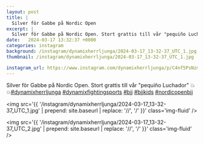 ```yaml
---
layout: post
title: |
  Silver för Gabbe på Nordic Open
excerpt: |
  Silver för Gabbe på Nordic Open. Stort grattis till vår "pequiño Luchador" 💥💥    
date:   2024-03-17 13:32:37 +0000
categories: instagram
background: /instagram/dynamixherrljunga/2024-03-17_13-32-37_UTC_1.jpg
thumbnail: /instagram/dynamixherrljunga/2024-03-17_13-32-37_UTC_1.jpg

instagram_url: https://www.instagram.com/dynamixherrljunga/p/C4nf5PsNzmc
---
```

Silver för Gabbe på Nordic Open. Stort grattis till vår "pequiño Luchador" 💥💥[#dynamixherrljunga](https://www.instagram.com/explore/tags/dynamixherrljunga/) [#dynamixfightingsports](https://www.instagram.com/explore/tags/dynamixfightingsports/) [#bjj](https://www.instagram.com/explore/tags/bjj/) [#bjjkids](https://www.instagram.com/explore/tags/bjjkids/) [#nordicopenbjj](https://www.instagram.com/explore/tags/nordicopenbjj/)



<img src='{{ '/instagram/dynamixherrljunga/2024-03-17_13-32-37_UTC_1.jpg' | prepend: site.baseurl | replace: '//', '/' }}' class='img-fluid' />


<img src='{{ '/instagram/dynamixherrljunga/2024-03-17_13-32-37_UTC_2.jpg' | prepend: site.baseurl | replace: '//', '/' }}' class='img-fluid' />
